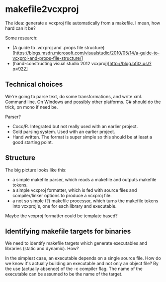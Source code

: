 makefile2vcxproj
================
The idea: generate a vcxproj file automatically from a makefile.
I mean, how hard can it be?

Some research:
- (A guide to .vcxproj and .props file structure)[https://blogs.msdn.microsoft.com/visualstudio/2010/05/14/a-guide-to-vcxproj-and-props-file-structure/]
- (hand-constructing visual studio 2012 vcxproj)[http://blog.bfitz.us/?p=922]

## Technical choices
We're going to parse text, do some transformations, and write xml. Command line. On Windows and possibly other platforms. C# should do the trick, on mono if need be.

Parser?
- Coco/R. Integrated but not really used with an earlier project.
- Gold parsing system. Used with an earlier project.
- Hand written. The format is super simple so this should be at least a good starting point.

## Structure
The big picture looks like this:
- a simple makefile parser, which reads a makefile and outputs makefile tokens.
- a simple vcxproj formatter, which is fed with source files and compiler/linker options to produce a vcxproj file.
- a not so simple (?) makefile processor, which turns the makefile tokens into vcxproj's, one for each library and executable.

Maybe the vcxproj formatter could be template based?

## Identifying makefile targets for binaries
We need to identify makefile targets which generate executables and libraries (static and dynamic). How?

In the simplest case, an executable depends on a single source file. How do we know it's actually building an executable and not only an object file? By the use (actually absence) of the -c compiler flag.
The name of the executable can be assumed to be the name of the target.
